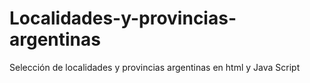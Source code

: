 # Localidades-y-provincias-argentinas
Selección de localidades y provincias argentinas en html y Java Script
